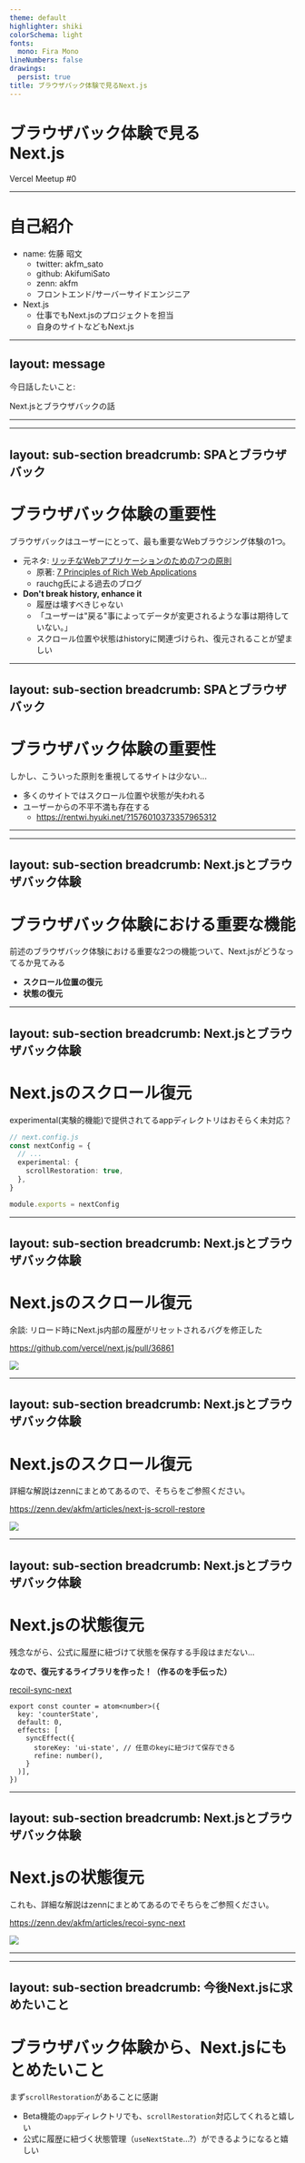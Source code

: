 ```yaml
---
theme: default
highlighter: shiki
colorSchema: light
fonts:
  mono: Fira Mono
lineNumbers: false
drawings:
  persist: true
title: ブラウザバック体験で見るNext.js
---
```


# ブラウザバック体験で見る<br>Next.js

Vercel Meetup #0

---

# 自己紹介

- name: 佐藤 昭文
  - twitter: akfm_sato
  - github: AkifumiSato
  - zenn: akfm
  - フロントエンド/サーバーサイドエンジニア
- Next.js
  - 仕事でもNext.jsのプロジェクトを担当
  - 自身のサイトなどもNext.js

---
layout: message
---

今日話したいこと:

Next.jsとブラウザバックの話

---

<Title>SPAとブラウザバック</Title>

---
layout: sub-section
breadcrumb: SPAとブラウザバック
---

# ブラウザバック体験の重要性

ブラウザバックはユーザーにとって、最も重要なWebブラウジング体験の1つ。

- 元ネタ: [リッチなWebアプリケーションのための7つの原則](https://yosuke-furukawa.hatenablog.com/entry/2014/11/14/141415)
  - 原著: [7 Principles of Rich Web Applications](https://rauchg.com/2014/7-principles-of-rich-web-applications)
  - rauchg氏による過去のブログ
- **Don't break history, enhance it**
  - 履歴は壊すべきじゃない
  - 「ユーザーは"戻る"事によってデータが変更されるような事は期待していない。」
  - スクロール位置や状態はhistoryに関連づけられ、復元されることが望ましい

---
layout: sub-section
breadcrumb: SPAとブラウザバック
---

# ブラウザバック体験の重要性

しかし、こういった原則を重視してるサイトは少ない...

- 多くのサイトではスクロール位置や状態が失われる
- ユーザーからの不平不満も存在する
  - https://rentwi.hyuki.net/?1576010373357965312

---

<Title>Next.jsとブラウザバック体験</Title>

---
layout: sub-section
breadcrumb: Next.jsとブラウザバック体験
---

# ブラウザバック体験における重要な機能

前述のブラウザバック体験における重要な2つの機能ついて、Next.jsがどうなってるか見てみる

- **スクロール位置の復元**
- **状態の復元**

---
layout: sub-section
breadcrumb: Next.jsとブラウザバック体験
---

# Next.jsのスクロール復元

experimental(実験的機能)で提供されてるappディレクトリはおそらく未対応？

```ts
// next.config.js
const nextConfig = {
  // ...
  experimental: {
    scrollRestoration: true,
  },
}

module.exports = nextConfig
```

---
layout: sub-section
breadcrumb: Next.jsとブラウザバック体験
---

# Next.jsのスクロール復元

余談: リロード時にNext.js内部の履歴がリセットされるバグを修正した

https://github.com/vercel/next.js/pull/36861

<div class="flex justify-center">
  <img src="/assets/nextjs-pr.png" class="h-60">
</div>

---
layout: sub-section
breadcrumb: Next.jsとブラウザバック体験
---

# Next.jsのスクロール復元

詳細な解説はzennにまとめてあるので、そちらをご参照ください。

https://zenn.dev/akfm/articles/next-js-scroll-restore

<div class="flex justify-center">
  <img src="/assets/zenn-scroll.png" class="h-60">
</div>

---
layout: sub-section
breadcrumb: Next.jsとブラウザバック体験
---

# Next.jsの状態復元

残念ながら、公式に履歴に紐づけて状態を保存する手段はまだない...

<v-click>

**なので、復元するライブラリを作った！（作るのを手伝った）**

[recoil-sync-next](https://github.com/recruit-tech/recoil-sync-next)

```tsx{|4-7}
export const counter = atom<number>({
  key: 'counterState',
  default: 0,
  effects: [
    syncEffect({
      storeKey: 'ui-state', // 任意のkeyに紐づけて保存できる
      refine: number(),
    }
  )],
})
```

</v-click>

---
layout: sub-section
breadcrumb: Next.jsとブラウザバック体験
---

# Next.jsの状態復元

これも、詳細な解説はzennにまとめてあるのでそちらをご参照ください。

https://zenn.dev/akfm/articles/recoi-sync-next

<div class="flex justify-center">
  <img src="/assets/zenn-history.png" class="h-60">
</div>

---

<Title>今後Next.jsに求めたいこと</Title>

---
layout: sub-section
breadcrumb: 今後Next.jsに求めたいこと
---

# ブラウザバック体験から、Next.jsにもとめたいこと

まず`scrollRestoration`があることに感謝

- Beta機能の`app`ディレクトリでも、`scrollRestoration`対応してくれると嬉しい
- 公式に履歴に紐づく状態管理（`useNextState`...?）ができるようになると嬉しい
